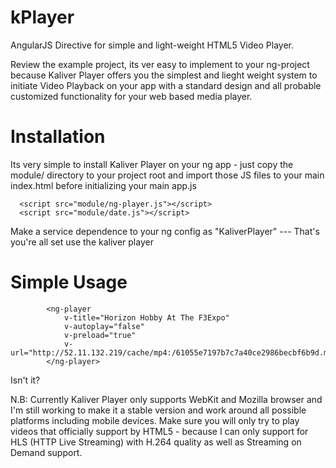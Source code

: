 # kPlayer

  AngularJS Directive for simple and light-weight HTML5 Video Player.
  
  Review the example project, its ver easy to implement to your ng-project because Kaliver Player offers you the simplest and lieght weight system to initiate Video Playback on your app with a standard design and all probable customized functionality for your web based media player.
  
# Installation

Its very simple to install Kaliver Player on your ng app - just copy the module/ directory to your project root and import those JS files to your main index.html before initializing your main app.js


      <script src="module/ng-player.js"></script>
      <script src="module/date.js"></script>
	
Make a service dependence to your ng config as "KaliverPlayer" --- That's you're all set use the kaliver player 


# Simple Usage

			<ng-player
				v-title="Horizon Hobby At The F3Expo"
				v-autoplay="false"
				v-preload="true"
				v-url="http://52.11.132.219/cache/mp4:/61055e7197b7c7a40ce2986becbf6b9d.mp4">
			</ng-player>
Isn't it?


N.B: Currently Kaliver Player only supports WebKit and Mozilla browser and I'm still working to make it a stable version and work around all possible platforms including mobile devices.
Make sure you will only try to play videos that officially support by HTML5 - because I can only support for HLS (HTTP Live Streaming) with H.264 quality as well as Streaming on Demand support.

  
  
